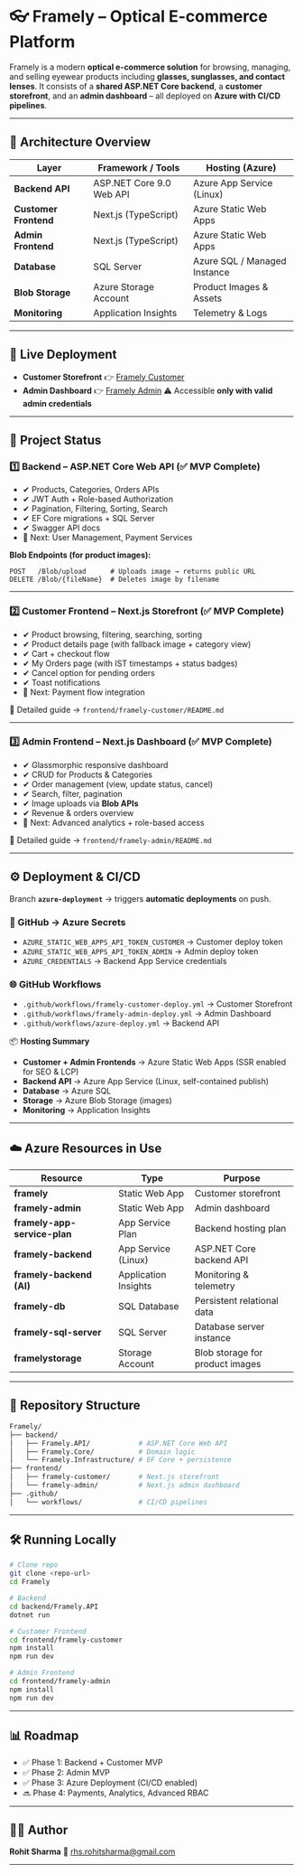 # 👓 Framely – Optical E-commerce Platform

Framely is a modern **optical e-commerce solution** for browsing, managing, and selling eyewear products including **glasses, sunglasses, and contact lenses**.
It consists of a **shared ASP.NET Core backend**, a **customer storefront**, and an **admin dashboard** – all deployed on **Azure with CI/CD pipelines**.

---

## 🧩 Architecture Overview

| Layer                 | Framework / Tools        | Hosting (Azure)              |
| --------------------- | ------------------------ | ---------------------------- |
| **Backend API**       | ASP.NET Core 9.0 Web API | Azure App Service (Linux)    |
| **Customer Frontend** | Next.js (TypeScript)     | Azure Static Web Apps        |
| **Admin Frontend**    | Next.js (TypeScript)     | Azure Static Web Apps        |
| **Database**          | SQL Server               | Azure SQL / Managed Instance |
| **Blob Storage**      | Azure Storage Account    | Product Images & Assets      |
| **Monitoring**        | Application Insights     | Telemetry & Logs             |

---

## 🚀 Live Deployment

* **Customer Storefront** 👉 [Framely Customer](https://orange-wave-06841fe00.1.azurestaticapps.net/)
* **Admin Dashboard** 👉 [Framely Admin](https://gentle-glacier-044690e00.1.azurestaticapps.net/)
  ⚠️ Accessible **only with valid admin credentials**

---

## 📌 Project Status

### 1️⃣ Backend – ASP.NET Core Web API (✅ MVP Complete)

* ✔ Products, Categories, Orders APIs
* ✔ JWT Auth + Role-based Authorization
* ✔ Pagination, Filtering, Sorting, Search
* ✔ EF Core migrations + SQL Server
* ✔ Swagger API docs
* 🔄 Next: User Management, Payment Services

**Blob Endpoints (for product images):**

```http
POST   /Blob/upload      # Uploads image → returns public URL
DELETE /Blob/{fileName}  # Deletes image by filename
```

---

### 2️⃣ Customer Frontend – Next.js Storefront (✅ MVP Complete)

* ✔ Product browsing, filtering, searching, sorting
* ✔ Product details page (with fallback image + category view)
* ✔ Cart + checkout flow
* ✔ My Orders page (with IST timestamps + status badges)
* ✔ Cancel option for pending orders
* ✔ Toast notifications
* 🔄 Next: Payment flow integration

📄 Detailed guide → `frontend/framely-customer/README.md`

---

### 3️⃣ Admin Frontend – Next.js Dashboard (✅ MVP Complete)

* ✔ Glassmorphic responsive dashboard
* ✔ CRUD for Products & Categories
* ✔ Order management (view, update status, cancel)
* ✔ Search, filter, pagination
* ✔ Image uploads via **Blob APIs**
* ✔ Revenue & orders overview
* 🔄 Next: Advanced analytics + role-based access

📄 Detailed guide → `frontend/framely-admin/README.md`

---

## ⚙️ Deployment & CI/CD

Branch **`azure-deployment`** → triggers **automatic deployments** on push.

### 🔐 GitHub → Azure Secrets

* `AZURE_STATIC_WEB_APPS_API_TOKEN_CUSTOMER` → Customer deploy token
* `AZURE_STATIC_WEB_APPS_API_TOKEN_ADMIN` → Admin deploy token
* `AZURE_CREDENTIALS` → Backend App Service credentials

### 🌐 GitHub Workflows

* `.github/workflows/framely-customer-deploy.yml` → Customer Storefront
* `.github/workflows/framely-admin-deploy.yml` → Admin Dashboard
* `.github/workflows/azure-deploy.yml` → Backend API

📦 **Hosting Summary**

* **Customer + Admin Frontends** → Azure Static Web Apps (SSR enabled for SEO & LCP)
* **Backend API** → Azure App Service (Linux, self-contained publish)
* **Database** → Azure SQL
* **Storage** → Azure Blob Storage (images)
* **Monitoring** → Application Insights

---

## ☁️ Azure Resources in Use

| Resource                     | Type                 | Purpose                         |
| ---------------------------- | -------------------- | ------------------------------- |
| **framely**                  | Static Web App       | Customer storefront             |
| **framely-admin**            | Static Web App       | Admin dashboard                 |
| **framely-app-service-plan** | App Service Plan     | Backend hosting plan            |
| **framely-backend**          | App Service (Linux)  | ASP.NET Core backend API        |
| **framely-backend (AI)**     | Application Insights | Monitoring & telemetry          |
| **framely-db**               | SQL Database         | Persistent relational data      |
| **framely-sql-server**       | SQL Server           | Database server instance        |
| **framelystorage**           | Storage Account      | Blob storage for product images |

---

## 📂 Repository Structure

```bash
Framely/
├── backend/
│   ├── Framely.API/            # ASP.NET Core Web API
│   ├── Framely.Core/           # Domain logic
│   └── Framely.Infrastructure/ # EF Core + persistence
├── frontend/
│   ├── framely-customer/       # Next.js storefront
│   └── framely-admin/          # Next.js admin dashboard
├── .github/
│   └── workflows/              # CI/CD pipelines
```

---

## 🛠 Running Locally

```bash
# Clone repo
git clone <repo-url>
cd Framely

# Backend
cd backend/Framely.API
dotnet run

# Customer Frontend
cd frontend/framely-customer
npm install
npm run dev

# Admin Frontend
cd frontend/framely-admin
npm install
npm run dev
```

---

## 📊 Roadmap

* ✅ Phase 1: Backend + Customer MVP
* ✅ Phase 2: Admin MVP
* ✅ Phase 3: Azure Deployment (CI/CD enabled)
* 🔜 Phase 4: Payments, Analytics, Advanced RBAC

---

## 👨‍💻 Author

**Rohit Sharma**
📩 [rhs.rohitsharma@gmail.com](mailto:rhs.rohitsharma@gmail.com)

---


